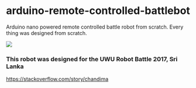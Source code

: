 # arduino-remote-controlled-battlebot
Arduino nano powered remote controlled battle robot from scratch. Every thing was designed from scratch.

<img src="https://i.stack.imgur.com/4lkWu.jpg">

### This robot was designed for the UWU Robot Battle 2017, Sri Lanka



https://stackoverflow.com/story/chandima
